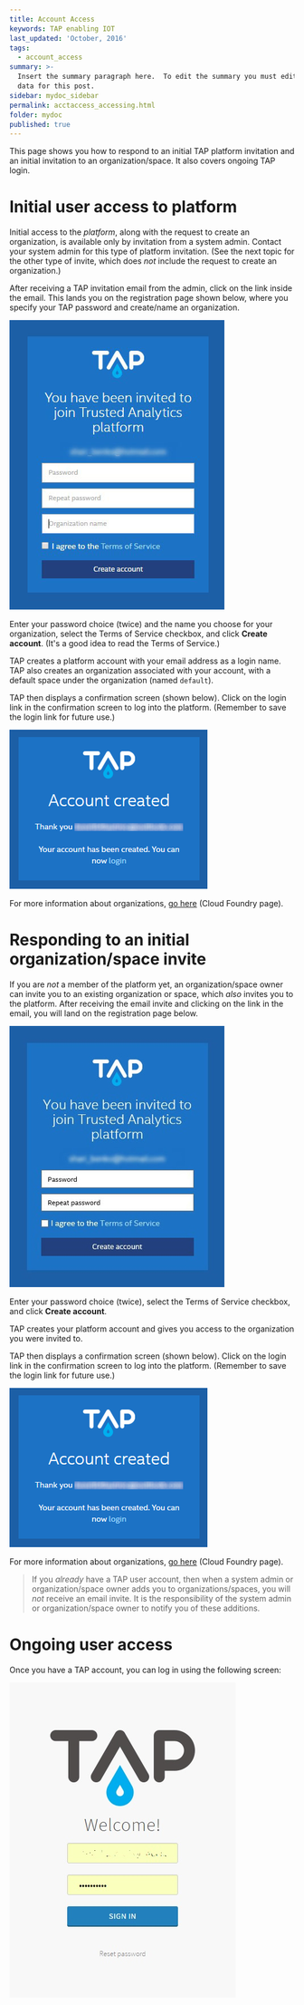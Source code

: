```yaml
---
title: Account Access
keywords: TAP enabling IOT
last_updated: 'October, 2016'
tags:
  - account_access
summary: >-
  Insert the summary paragraph here.  To edit the summary you must edit the meta
  data for this post.
sidebar: mydoc_sidebar
permalink: acctaccess_accessing.html
folder: mydoc
published: true
---
```


This page shows you how to respond to an initial TAP platform invitation and an initial invitation to an organization/space. It also covers ongoing TAP login.

# Initial user access to platform

Initial access to the *platform*, along with the request to create an organization, is available only by invitation from a system admin. Contact your system admin for this type of platform invitation. (See the next topic for the other type of invite, which does *not* include the request to create an organization.)

After receiving a TAP invitation email from the admin, click on the link inside the email. This lands you on the registration page shown below, where you specify your TAP password and create/name an organization.

![User Name Password With Organization Creation TAP](/images/Onboard_Invite_Screen_v7_Crpd.jpg)

Enter your password choice (twice) and the name you choose for your organization, select the Terms of Service checkbox, and click **Create account**. (It's a good idea to read the Terms of Service.)

TAP creates a platform  account with your email address as a login name. TAP also creates an organization associated with your account, with a default space under the organization (named `default`).

TAP then displays a confirmation screen (shown below). Click on the login link in the confirmation screen to log into the platform. (Remember to save the login link for future use.)

![Account Creation Confirmation](images/Onboard_Confirm_Screen_v7_Crpd.png)

For more information about organizations, [go here](https://docs.cloudfoundry.org/concepts/roles.html) (Cloud Foundry page).

# Responding to an initial organization/space invite

If you are *not* a member of the platform yet, an organization/space owner can invite you to an existing organization or space, which *also* invites you to the platform. After receiving the email invite and clicking on the link in the email, you will land on the registration page below.

![Ongoing User Access TAP](/images/OrgSpace_Invite_Screen_v7_Crpd.jpg)

Enter your password choice (twice), select the Terms of Service checkbox, and click **Create account**.

TAP creates your platform account and gives you access to the organization you were invited to.

TAP then displays a confirmation screen (shown below). Click on the login link in the confirmation screen to log into the platform. (Remember to save the login link for future use.)

![Account Creation Confirmation](/images/Onboard_Confirm_Screen_v7_Crpd.png)

For more information about organizations, [go here](https://docs.cloudfoundry.org/concepts/roles.html) (Cloud Foundry page).

>If you *already* have a TAP user account, then when a system admin or organization/space owner adds you to organizations/spaces, you will *not* receive an email invite. It is the responsibility of the system admin or organization/space owner to notify you of these additions.

# Ongoing user access

Once you have a TAP account, you can log in using the following screen:

![Ongoing User Access TAP](/images/Signon_Screen_v7_Crpd.jpg)
